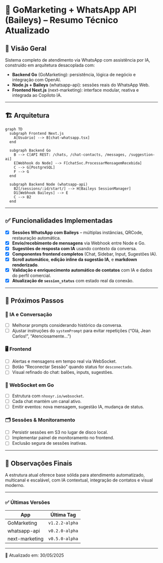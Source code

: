 # 🚀 GoMarketing + WhatsApp API (Baileys) – Resumo Técnico Atualizado

## 🎯 Visão Geral

Sistema completo de atendimento via WhatsApp com assistência por IA, construído em arquitetura desacoplada com:

- **Backend Go** (GoMarketing): persistência, lógica de negócio e integração com OpenAI.
- **Node.js + Baileys** (whatsapp-api): sessões reais do WhatsApp Web.
- **Frontend Next.js** (next-marketing): interface modular, reativa e integrada ao Copiloto IA.

---

## 🏗️ Arquitetura

```mermaid
graph TD
  subgraph Frontend Next.js
    A[Usuário] --> B[chat-whatsapp.tsx]
  end

  subgraph Backend Go
    B --> C[API REST: /chats, /chat-contacts, /messages, /suggestion-ai]
    E[Webhook do Node] --> F[chatSvc.ProcessarMensagemRecebida]
    C --> G[PostgreSQL]
    F --> G
  end

  subgraph Backend Node (whatsapp-api)
    B2[/sessions/:id/start/] --> H[Baileys SessionManager]
    D1[Webhook Baileys] --> E
    C --> B2
  end
```

---

## ✅ Funcionalidades Implementadas

- [x] **Sessões WhatsApp com Baileys** – múltiplas instâncias, QRCode, restauração automática.
- [x] **Envio/recebimento de mensagens** via Webhook entre Node e Go.
- [x] **Sugestões de resposta com IA** usando contexto da conversa.
- [x] **Componentes frontend completos** (Chat, Sidebar, Input, Sugestões IA).
- [x] **Scroll automático**, **edição inline da sugestão IA**, e **markdown renderizado**.
- [x] **Validação e enriquecimento automático de contatos** com IA e dados do perfil comercial.
- [x] **Atualização de `session_status`** com estado real da conexão.

---

## 📌 Próximos Passos

### 🧠 IA e Conversação

- [ ] Melhorar prompts considerando histórico da conversa.
- [ ] Ajustar instruções do `systemPrompt` para evitar repetições (“Olá, Jean Carlos!”, “Atenciosamente...”)

### 🖥️ Frontend

- [ ] Alertas e mensagens em tempo real via WebSocket.
- [ ] Botão “Reconectar Sessão” quando status for `desconectado`.
- [ ] Visual refinado do chat: balões, inputs, sugestões.

### 🔌 WebSocket em Go

- [ ] Estrutura com `nhooyr.io/websocket`.
- [ ] Cada chat mantém um canal ativo.
- [ ] Emitir eventos: nova mensagem, sugestão IA, mudança de status.

### 🗂️ Sessões & Monitoramento

- [ ] Persistir sessões em S3 no lugar de disco local.
- [ ] Implementar painel de monitoramento no frontend.
- [ ] Exclusão segura de sessões inativas.

---

## 🧠 Observações Finais

A estrutura atual oferece base sólida para atendimento automatizado, multicanal e escalável, com IA contextual, integração de contatos e visual moderno.

---

### ✅ Últimas Versões

| App              | Última Tag        |
|------------------|-------------------|
| GoMarketing      | `v1.2.2-alpha`    |
| whatsapp-api     | `v0.2.0-alpha`    |
| next-marketing   | `v0.5.0-alpha`    |

---

📅 Atualizado em: 30/05/2025

